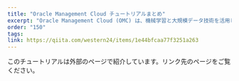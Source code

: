 ```yaml
---
title: "Oracle Management Cloud チュートリアルまとめ"
excerpt: "Oracle Management Cloud (OMC) は、機械学習と大規模データ技術を活用した次世代の統合モニタリング、管理、アナリティクス・クラウド・サービスです。このまとめページでは、OMCの構築に始まり、各種リソース(OS、ログ、Javaアプリ、OCIのインフラ、Oracle Databaseなど)を監視、管理する方法についての設定方法や使い方について説明しています。"
order: "150"
tags:
link: https://qiita.com/western24/items/1e44bfcaa77f3251a263
---
```

このチュートリアルは外部のページで紹介しています。リンク先のページをご覧ください。
